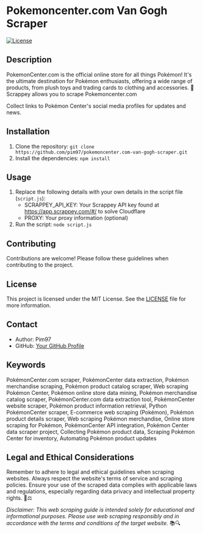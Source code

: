 # Pokemoncenter.com Van Gogh Scraper

[![License](https://img.shields.io/badge/license-MIT-blue.svg)](LICENSE)

## Description

PokemonCenter.com is the official online store for all things Pokémon! It's the ultimate destination for Pokémon enthusiasts, offering a wide range of products, from plush toys and trading cards to clothing and accessories. 🎉 Scrappey allows you to scrape Pokemoncenter.com

Collect links to Pokémon Center's social media profiles for updates and news.

## Installation

1. Clone the repository: `git clone https://github.com/pim97/pokemoncenter.com-van-gogh-scraper.git`
2. Install the dependencies: `npm install`

## Usage

1. Replace the following details with your own details in the script file (`script.js`):
   - SCRAPPEY_API_KEY: Your Scrappey API key found at https://app.scrappey.com/#/ to solve Cloudflare
   - PROXY: Your proxy information (optional)
2. Run the script: `node script.js`

## Contributing

Contributions are welcome! Please follow these guidelines when contributing to the project.

## License

This project is licensed under the MIT License. See the [LICENSE](LICENSE) file for more information.

## Contact

- Author: Pim97
- GitHub: [Your GitHub Profile](https://github.com/pim97/)

## Keywords
PokémonCenter.com scraper, PokémonCenter data extraction, Pokémon merchandise scraping, Pokémon product catalog scraper, Web scraping Pokémon Center, Pokémon online store data mining, Pokémon merchandise catalog scraper, PokémonCenter.com data extraction tool, PokémonCenter website scraper, Pokémon product information retrieval, Python PokémonCenter scraper, E-commerce web scraping (Pokémon), Pokémon product details scraper, Web scraping Pokémon merchandise, Online store scraping for Pokémon, PokémonCenter API integration, Pokémon Center data scraper project, Collecting Pokémon product data, Scraping Pokémon Center for inventory, Automating Pokémon product updates

## Legal and Ethical Considerations

Remember to adhere to legal and ethical guidelines when scraping websites. Always respect the website's terms of service and scraping policies. Ensure your use of the scraped data complies with applicable laws and regulations, especially regarding data privacy and intellectual property rights. 🚫⚖️

*Disclaimer: This web scraping guide is intended solely for educational and informational purposes. Please use web scraping responsibly and in accordance with the terms and conditions of the target website.* 📚🔍
